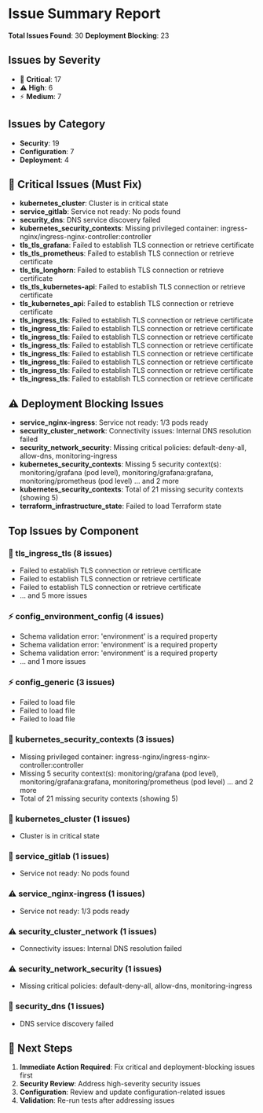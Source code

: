 # Issue Summary Report

**Total Issues Found**: 30
**Deployment Blocking**: 23

## Issues by Severity

- 🚨 **Critical**: 17
- ⚠️ **High**: 6
- ⚡ **Medium**: 7

## Issues by Category

- **Security**: 19
- **Configuration**: 7
- **Deployment**: 4

## 🚨 Critical Issues (Must Fix)

- **kubernetes_cluster**: Cluster is in critical state
- **service_gitlab**: Service not ready: No pods found
- **security_dns**: DNS service discovery failed
- **kubernetes_security_contexts**: Missing privileged container: ingress-nginx/ingress-nginx-controller:controller
- **tls_tls_grafana**: Failed to establish TLS connection or retrieve certificate
- **tls_tls_prometheus**: Failed to establish TLS connection or retrieve certificate
- **tls_tls_longhorn**: Failed to establish TLS connection or retrieve certificate
- **tls_tls_kubernetes-api**: Failed to establish TLS connection or retrieve certificate
- **tls_kubernetes_api**: Failed to establish TLS connection or retrieve certificate
- **tls_ingress_tls**: Failed to establish TLS connection or retrieve certificate
- **tls_ingress_tls**: Failed to establish TLS connection or retrieve certificate
- **tls_ingress_tls**: Failed to establish TLS connection or retrieve certificate
- **tls_ingress_tls**: Failed to establish TLS connection or retrieve certificate
- **tls_ingress_tls**: Failed to establish TLS connection or retrieve certificate
- **tls_ingress_tls**: Failed to establish TLS connection or retrieve certificate
- **tls_ingress_tls**: Failed to establish TLS connection or retrieve certificate
- **tls_ingress_tls**: Failed to establish TLS connection or retrieve certificate

## ⚠️ Deployment Blocking Issues

- **service_nginx-ingress**: Service not ready: 1/3 pods ready
- **security_cluster_network**: Connectivity issues: Internal DNS resolution failed
- **security_network_security**: Missing critical policies: default-deny-all, allow-dns, monitoring-ingress
- **kubernetes_security_contexts**: Missing 5 security context(s): monitoring/grafana (pod level), monitoring/grafana:grafana, monitoring/prometheus (pod level) ... and 2 more
- **kubernetes_security_contexts**: Total of 21 missing security contexts (showing 5)
- **terraform_infrastructure_state**: Failed to load Terraform state

## Top Issues by Component

### 🚨 tls_ingress_tls (8 issues)

- Failed to establish TLS connection or retrieve certificate
- Failed to establish TLS connection or retrieve certificate
- Failed to establish TLS connection or retrieve certificate
- ... and 5 more issues

### ⚡ config_environment_config (4 issues)

- Schema validation error: 'environment' is a required property
- Schema validation error: 'environment' is a required property
- Schema validation error: 'environment' is a required property
- ... and 1 more issues

### ⚡ config_generic (3 issues)

- Failed to load file
- Failed to load file
- Failed to load file

### 🚨 kubernetes_security_contexts (3 issues)

- Missing privileged container: ingress-nginx/ingress-nginx-controller:controller
- Missing 5 security context(s): monitoring/grafana (pod level), monitoring/grafana:grafana, monitoring/prometheus (pod level) ... and 2 more
- Total of 21 missing security contexts (showing 5)

### 🚨 kubernetes_cluster (1 issues)

- Cluster is in critical state

### 🚨 service_gitlab (1 issues)

- Service not ready: No pods found

### ⚠️ service_nginx-ingress (1 issues)

- Service not ready: 1/3 pods ready

### ⚠️ security_cluster_network (1 issues)

- Connectivity issues: Internal DNS resolution failed

### ⚠️ security_network_security (1 issues)

- Missing critical policies: default-deny-all, allow-dns, monitoring-ingress

### 🚨 security_dns (1 issues)

- DNS service discovery failed

## 🔧 Next Steps

1. **Immediate Action Required**: Fix critical and deployment-blocking issues first
2. **Security Review**: Address high-severity security issues
3. **Configuration**: Review and update configuration-related issues
4. **Validation**: Re-run tests after addressing issues
